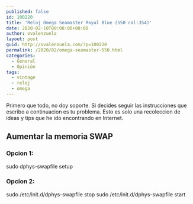 ```yaml
---
published: false
id: 100220
title: 'Reloj Omega Seamaster Royal Blue (550 cal:354)'
date: 2020-02-10T00:00:00+00:00
author: ovalenzuela
layout: post
guid: http://ovalenzuela.com/?p=100220
permalink: /2020/02/omega-seamaster-550.html
categories:
  - General
  - Opinión
tags:
  - vintage
  - reloj
  - omega
---
```


Primero que todo, no doy soporte. Si decides seguir las instrucciones que escribo a continuacion es tu problema.
Esto es solo una recoleccion de ideas y tips que he ido encontrando en Internet.

## Aumentar la memoria SWAP

### Opcion 1:
sudo dphys-swapfile setup

### Opcion 2:
sudo /etc/init.d/dphys-swapfile stop
sudo /etc/init.d/dphys-swapfile start
